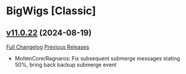 # BigWigs [Classic]

## [v11.0.22](https://github.com/BigWigsMods/BigWigs_Classic/tree/v11.0.22) (2024-08-19)
[Full Changelog](https://github.com/BigWigsMods/BigWigs_Classic/compare/v11.0.21...v11.0.22) [Previous Releases](https://github.com/BigWigsMods/BigWigs_Classic/releases)

- MoltenCore/Ragnaros: Fix subsequent submerge messages stating 50%, bring back backup submerge event  

